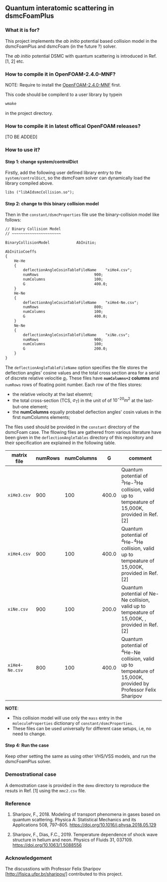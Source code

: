 ## Quantum interatomic scattering in dsmcFoamPlus

### What it is for?

This project implements the _ab initio_ potential based collision model in the dsmcFoamPlus and dsmcFoam (in the future ?) solver. 

The _ab initio_ potential DSMC with quantum scattering is introduced in Ref. [1, 2] etc. 


### How to compile it in OpenFOAM-2.4.0-MNF?

NOTE: Require to install the [OpenFOAM-2.4.0-MNF](https://github.com/MicroNanoFlows/OpenFOAM-2.4.0-MNF) first.

This code should be compilerd to a user library by typein

```bash
wmake
```
in the project directory.

### How to compile it in latest offical OpenFOAM releases?
[TO BE ADDED]

### How to use it?

####  Step 1: change system/controlDict
 Firstly, add the following user defined library entry to the `system/controlDict`, so the dsmcFoam solver can dynamically load the library compiled above.

```txt
libs ("libAIdsmcCollision.so");
```

####  Step 2: change to this binary collision model

Then in the `constant/dsmcProperties` file use the binary-collision model like follows:

``` txt
// Binary Collision Model
// ~~~~~~~~~~~~~~~~~~~~~~

BinaryCollisionModel            AbInitio;

AbInitioCoeffs
{
    He-He
    {
        deflectionAngleCosinTableFileName    "xiHe4.csv";
        numRows                         900;
        numColumns                      100;
        G                               400.0;
    }
    He-Ne
    {
        deflectionAngleCosinTableFileName    "xiHe4-Ne.csv";
        numRows                         800;
        numColumns                      100;
        G                               400.0;
    }
    Ne-Ne
    {
        deflectionAngleCosinTableFileName    "xiNe.csv";
        numRows                         900;
        numColumns                      100;
        G                               200.0;
    }
}
```

The `deflectionAngleTableFileName` option specifies the file stores the deflection angles' cosine values and the total cross section area for a serial of discrete relative velocitie $g_i$. These files have **`numColumns+2` columns** and `numRows` rows of floating point number. Each row of the files stores:
*  the relative velocity at the last elsemnt;
*  the total cross-section (TCS, $\sigma_T$) in the unit of of $10^{-20} m^2$ at the last-but-one element;
*  the **numColumns**  equally probabel deflection angles' cosin values in the first numColumns elements;

The files used should be provided in the `constant` directory of the dsmcFoam case. The fllowing files are gathered from various literature have been given in the `deflectionAngleTables` directory of this repository and their specification are explained in the following table.

| matrix file | numRows | numColumns | G | comment |
|-------------|-------|---------|---|---------|
|  `xiHe3.csv` | 900 | 100 | 400.0  |   Quantum potential of <sup>3</sup>He-<sup>3</sup>He collision, valid up to tempeature of 15,000K, provided in Ref. [2] |
|  `xiHe4.csv` | 900 | 100 | 400.0  |   Quantum potential of <sup>4</sup>He-<sup>4</sup>He collision, valid up to tempeature of 15,000K, provided in Ref. [2] |
|  `xiNe.csv`  | 900 | 100 | 200.0  |   Quantum potential of Ne-Ne collision, valid up to tempeature of 15,000K, , provided in Ref. [2]|
|  `xiHe4-Ne.csv` | 800 | 100 | 400.0  |   Quantum potential of <sup>4</sup>He-Ne collision, valid up to tempeature of 15,000K, provided by Professor Felix Sharipov |

**NOTE**:
* This collision model will use only the `mass` entry in the `moleculeProperties` dictionary of `constant/dsmcProperties`.
* These files can be used universally for different case setups, i.e, no need to change.

####  Step 4: Run the case

Keep other setting the same as using other VHS/VSS models, and run the dsmcFoamPlus solver.

### Demostrational case

A demostration case is provided in the `demo` directory to reproduce the resuts in Ref. [1] using the `mmc2.csv` file.

### Reference

1. Sharipov, F., 2018. Modeling of transport phenomena in gases based on quantum scattering. Physica A: Statistical Mechanics and its Applications 508, 797–805. https://doi.org/10.1016/j.physa.2018.05.129

2. Sharipov, F., Dias, F.C., 2019. Temperature dependence of shock wave structure in helium and neon. Physics of Fluids 31, 037109. https://doi.org/10.1063/1.5088556


### Acknowledgement

The discusstions with Professor Felix Sharipov [http://fisica.ufpr.br/sharipov/] contributed to this project.
